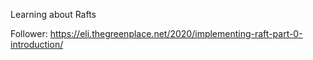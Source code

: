Learning about Rafts

Follower:
https://eli.thegreenplace.net/2020/implementing-raft-part-0-introduction/
